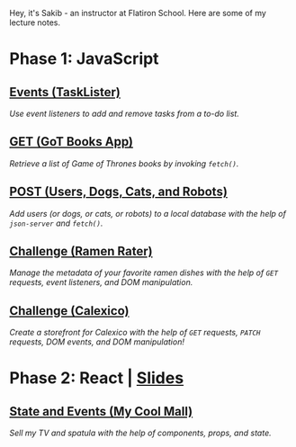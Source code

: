 Hey, it's Sakib - an instructor at Flatiron School. Here are some of my lecture notes.

# Phase 1: JavaScript

## [Events (TaskLister)](phase-1/dom-events)
_Use event listeners to add and remove tasks from a to-do list._

## [GET (GoT Books App)](phase-1/fetch-get)
_Retrieve a list of Game of Thrones books by invoking `fetch()`._

## [POST (Users, Dogs, Cats, and Robots)](phase-1/fetch-post)
_Add users (or dogs, or cats, or robots) to a local database with the help of `json-server` and `fetch()`._

## [Challenge (Ramen Rater)](phase-1/challenge-ramen)
_Manage the metadata of your favorite ramen dishes with the help of `GET` requests, event listeners, and DOM manipulation._

## [Challenge (Calexico)](phase-1/challenge-calexico)
_Create a storefront for Calexico with the help of `GET` requests, `PATCH` requests, DOM events, and DOM manipulation!_

# Phase 2: React | [Slides](phase-2/slides)

## [State and Events (My Cool Mall)](phase-2/state-events)
_Sell my TV and spatula with the help of components, props, and state._

